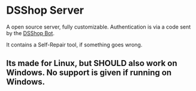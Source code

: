 # DSShop Server

A open source server, fully customizable.
Authentication is via a code sent by the [DSShop Bot](https://github.com/DSShop/DSShop-Bot).

It contains a Self-Repair tool, if something goes wrong.

## Its made for Linux, but SHOULD also work on Windows. No support is given if running on Windows.
